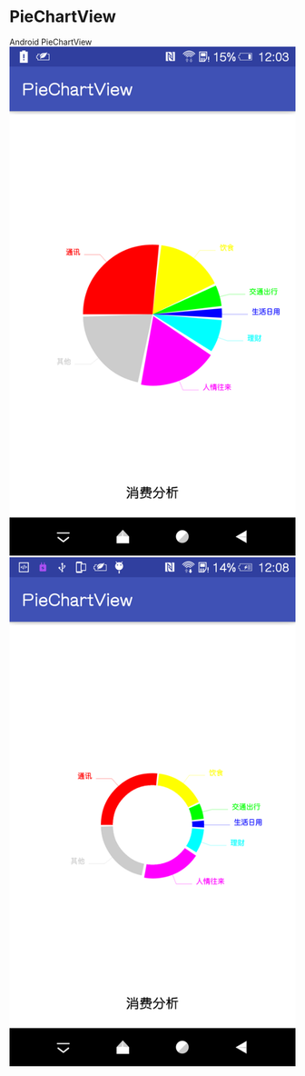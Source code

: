 # PieChartView
Android PieChartView
![饼图](https://github.com/Muran-Hu/PieChartView/blob/master/DC846578587D2F18DE03B7DFFD7AD6A8.png)
![支持圆环图](https://github.com/Muran-Hu/PieChartView/blob/master/40B88ABCFEDAD348F96C632C3E727D51.png)
